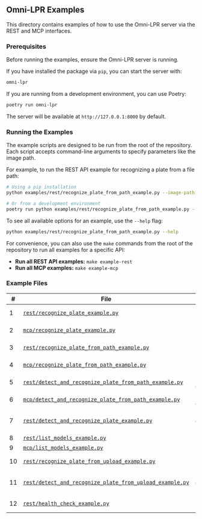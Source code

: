 ## Omni-LPR Examples

This directory contains examples of how to use the Omni-LPR server via the REST and MCP interfaces.

### Prerequisites

Before running the examples, ensure the Omni-LPR server is running.

If you have installed the package via `pip`, you can start the server with:

```bash
omni-lpr
```

If you are running from a development environment, you can use Poetry:

```bash
poetry run omni-lpr
```

The server will be available at `http://127.0.0.1:8000` by default.

### Running the Examples

The example scripts are designed to be run from the root of the repository. Each script accepts command-line arguments
to specify parameters like the image path.

For example, to run the REST API example for recognizing a plate from a file path:

```bash
# Using a pip installation
python examples/rest/recognize_plate_from_path_example.py --image-path /path/to/your/image.png

# Or from a development environment
poetry run python examples/rest/recognize_plate_from_path_example.py --image-path /path/to/your/image.png
```

To see all available options for an example, use the `--help` flag:

```bash
python examples/rest/recognize_plate_from_path_example.py --help
```

For convenience, you can also use the `make` commands from the root of the repository to run all examples for a specific
API:

- **Run all REST API examples:** `make example-rest`
- **Run all MCP examples:** `make example-mcp`

### Example Files

| #  | File                                                                                                               | Description                                                   |
|----|--------------------------------------------------------------------------------------------------------------------|---------------------------------------------------------------|
| 1  | [`rest/recognize_plate_example.py`](rest/recognize_plate_example.py)                                               | REST example for `recognize_plate` (base64 image).            |
| 2  | [`mcp/recognize_plate_example.py`](mcp/recognize_plate_example.py)                                                 | MCP example for `recognize_plate` (base64 image).             |
| 3  | [`rest/recognize_plate_from_path_example.py`](rest/recognize_plate_from_path_example.py)                           | REST example for `recognize_plate_from_path`.                 |
| 4  | [`mcp/recognize_plate_from_path_example.py`](mcp/recognize_plate_from_path_example.py)                             | MCP example for `recognize_plate_from_path`.                  |
| 5  | [`rest/detect_and_recognize_plate_from_path_example.py`](rest/detect_and_recognize_plate_from_path_example.py)     | REST example for `detect_and_recognize_plate_from_path`.      |
| 6  | [`mcp/detect_and_recognize_plate_from_path_example.py`](mcp/detect_and_recognize_plate_from_path_example.py)       | MCP example for `detect_and_recognize_plate_from_path`.       |
| 7  | [`rest/detect_and_recognize_plate_example.py`](rest/detect_and_recognize_plate_example.py)                         | REST example for `detect_and_recognize_plate` (base64 image). |
| 8  | [`rest/list_models_example.py`](rest/list_models_example.py)                                                       | REST example for `list_models`.                               |
| 9  | [`mcp/list_models_example.py`](mcp/list_models_example.py)                                                         | MCP example for `list_models`.                                |
| 10 | [`rest/recognize_plate_from_upload_example.py`](rest/recognize_plate_from_upload_example.py)                       | REST example for `recognize_plate` (file upload).             |
| 11 | [`rest/detect_and_recognize_plate_from_upload_example.py`](rest/detect_and_recognize_plate_from_upload_example.py) | REST example for `detect_and_recognize_plate` (file upload).  |
| 12 | [`rest/health_check_example.py`](rest/health_check_example.py)                                                     | Example for checking the server's health status.              |
